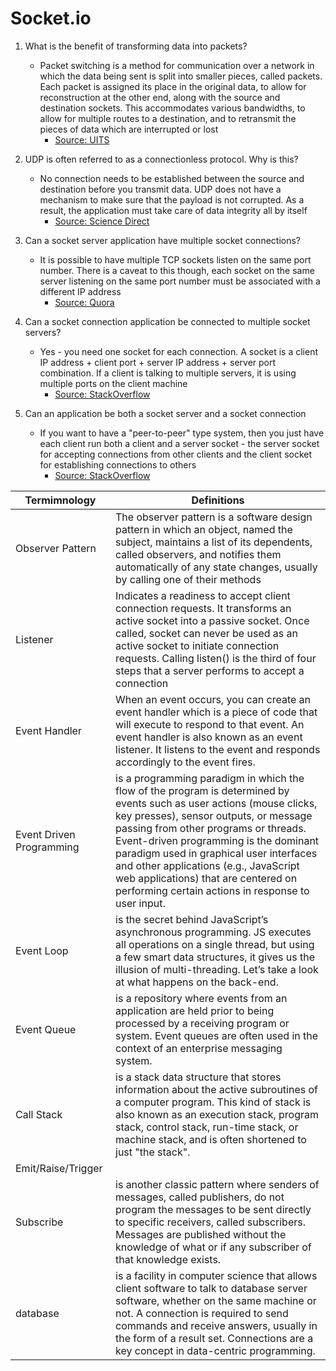 # Socket.io

1. What is the benefit of transforming data into packets?
    - Packet switching is a method for communication over a network in which the data being sent is split into smaller pieces, called packets. Each packet is assigned its place in the original data, to allow for reconstruction at the other end, along with the source and destination sockets. This accommodates various bandwidths, to allow for multiple routes to a destination, and to retransmit the pieces of data which are interrupted or lost 
      - [Source: UITS](https://kb.iu.edu/d/anyq)

2. UDP is often referred to as a connectionless protocol. Why is this?
    - No connection needs to be established between the source and destination before you transmit data. UDP does not have a mechanism to make sure that the payload is not corrupted. As a result, the application must take care of data integrity all by itself
      - [Source: Science Direct](https://www.sciencedirect.com/topics/computer-science/connectionless-protocol#:~:text=UDP%20is%20a%20connectionless%20protocol,data%20integrity%20all%20by%20itself.)

3. Can a socket server application have multiple socket connections?
    - It is possible to have multiple TCP sockets listen on the same port number. There is a caveat to this though, each socket on the same server listening on the same port number must be associated with a different IP address
      - [Source: Quora](https://www.quora.com/Can-a-socket-of-a-server-be-used-by-multiple-clients-simultaneously#:~:text=It%20is%20possible%20to%20have%20multiple%20TCP%20sockets%20listen%20on,with%20a%20different%20IP%20address.)

4. Can a socket connection application be connected to multiple socket servers?
    - Yes - you need one socket for each connection. A socket is a client IP address + client port + server IP address + server port combination. If a client is talking to multiple servers, it is using multiple ports on the client machine 
      - [Source: StackOverflow](https://stackoverflow.com/questions/8798874/can-many-servers-communicate-with-one-client-on-one-socket/8798912)

5. Can an application be both a socket server and a socket connection
    - If you want to have a "peer-to-peer" type system, then you just have each client run both a client and a server socket - the server socket for accepting connections from other clients and the client socket for establishing connections to others
      - [Source: StackOverflow](https://stackoverflow.com/questions/2578254/connect-two-client-sockets#:~:text=If%20you%20want%20to%20have,for%20establishing%20connections%20to%20others.)

| Termimnology | Definitions |
| ------------ | ----------- |
| Observer Pattern | The observer pattern is a software design pattern in which an object, named the subject, maintains a list of its dependents, called observers, and notifies them automatically of any state changes, usually by calling one of their methods |
| Listener | Indicates a readiness to accept client connection requests. It transforms an active socket into a passive socket. Once called, socket can never be used as an active socket to initiate connection requests. Calling listen() is the third of four steps that a server performs to accept a connection |
| Event Handler | When an event occurs, you can create an event handler which is a piece of code that will execute to respond to that event. An event handler is also known as an event listener. It listens to the event and responds accordingly to the event fires. |
| Event Driven Programming |  is a programming paradigm in which the flow of the program is determined by events such as user actions (mouse clicks, key presses), sensor outputs, or message passing from other programs or threads. Event-driven programming is the dominant paradigm used in graphical user interfaces and other applications (e.g., JavaScript web applications) that are centered on performing certain actions in response to user input. |
| Event Loop | is the secret behind JavaScript’s asynchronous programming. JS executes all operations on a single thread, but using a few smart data structures, it gives us the illusion of multi-threading. Let’s take a look at what happens on the back-end. |
| Event Queue | is a repository where events from an application are held prior to being processed by a receiving program or system. Event queues are often used in the context of an enterprise messaging system.|
| Call Stack | is a stack data structure that stores information about the active subroutines of a computer program. This kind of stack is also known as an execution stack, program stack, control stack, run-time stack, or machine stack, and is often shortened to just "the stack". |
| Emit/Raise/Trigger |
| Subscribe | is another classic pattern where senders of messages, called publishers, do not program the messages to be sent directly to specific receivers, called subscribers. Messages are published without the knowledge of what or if any subscriber of that knowledge exists. |
| database | is a facility in computer science that allows client software to talk to database server software, whether on the same machine or not. A connection is required to send commands and receive answers, usually in the form of a result set. Connections are a key concept in data-centric programming. |
